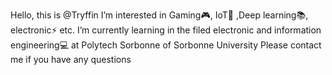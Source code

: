 Hello, this is @Tryffin
I’m interested in Gaming🎮, IoT📶 ,Deep learning📚, electronic⚡ etc.
I’m currently learning in the filed electronic and information engineering💻 at Polytech Sorbonne of Sorbonne University
Please contact me if you have any questions

<!---
Kzel/Kzel is a ✨ special ✨ repository because its `README.md` (this file) appears on your GitHub profile.
You can click the Preview link to take a look at your changes.
--->
